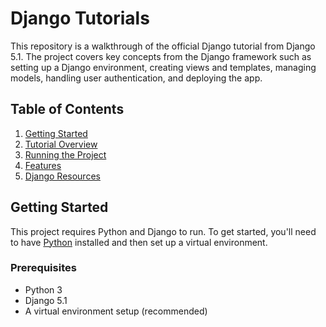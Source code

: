 # Django Tutorials

This repository is a walkthrough of the official Django tutorial from Django 5.1. The project covers key concepts from the Django framework such as setting up a Django environment, creating views and templates, managing models, handling user authentication, and deploying the app.

## Table of Contents
1. [Getting Started](#getting-started)
2. [Tutorial Overview](#tutorial-overview)
3. [Running the Project](#running-the-project)
4. [Features](#features)
5. [Django Resources](#django-resources)

## Getting Started

This project requires Python and Django to run. To get started, you'll need to have [Python](https://www.python.org/downloads/) installed and then set up a virtual environment.

### Prerequisites

- Python 3
- Django 5.1
- A virtual environment setup (recommended)

